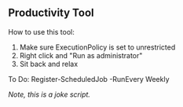## Productivity Tool

How to use this tool:

1. Make sure ExecutionPolicy is set to unrestricted
2. Right click and "Run as administrator"
3. Sit back and relax

To Do:
Register-ScheduledJob -RunEvery Weekly

*Note, this is a joke script.*
